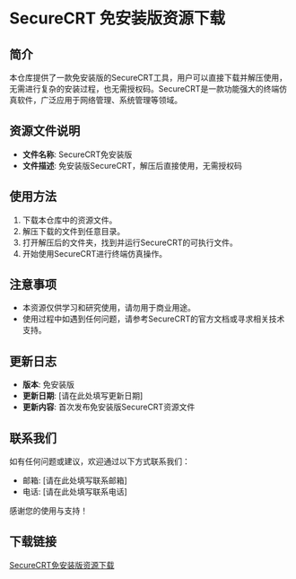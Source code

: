 # SecureCRT 免安装版资源下载

## 简介

本仓库提供了一款免安装版的SecureCRT工具，用户可以直接下载并解压使用，无需进行复杂的安装过程，也无需授权码。SecureCRT是一款功能强大的终端仿真软件，广泛应用于网络管理、系统管理等领域。

## 资源文件说明

- **文件名称**: SecureCRT免安装版
- **文件描述**: 免安装版SecureCRT，解压后直接使用，无需授权码

## 使用方法

1. 下载本仓库中的资源文件。
2. 解压下载的文件到任意目录。
3. 打开解压后的文件夹，找到并运行SecureCRT的可执行文件。
4. 开始使用SecureCRT进行终端仿真操作。

## 注意事项

- 本资源仅供学习和研究使用，请勿用于商业用途。
- 使用过程中如遇到任何问题，请参考SecureCRT的官方文档或寻求相关技术支持。

## 更新日志

- **版本**: 免安装版
- **更新日期**: [请在此处填写更新日期]
- **更新内容**: 首次发布免安装版SecureCRT资源文件

## 联系我们

如有任何问题或建议，欢迎通过以下方式联系我们：

- 邮箱: [请在此处填写联系邮箱]
- 电话: [请在此处填写联系电话]

感谢您的使用与支持！

## 下载链接

[SecureCRT免安装版资源下载](https://pan.quark.cn/s/d4a0bc1d6938)